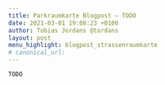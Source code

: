 ```yaml
---
title: Parkraumkarte Blogpost – TODO
date: 2021-03-01 19:08:23 +0100
author: Tobias Jordans @tordans
layout: post
menu_highlight: blogpost_strassenraumkarte
# canonical_url:
---
```


```TODO```
